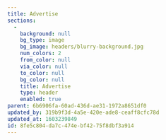 ```yaml
---
title: Advertise
sections:
  -
    background: null
    bg_type: image
    bg_image: headers/blurry-background.jpg
    num_colors: 2
    from_color: null
    via_color: null
    to_color: null
    bg_color: null
    title: Advertise
    type: header
    enabled: true
parent: 6b6906fa-60ad-436d-ae31-1972a8651df0
updated_by: 319b9f3d-4a5e-420e-ade8-ceaff8cfc78d
updated_at: 1603239849
id: 8fe5c804-da7c-474e-bf42-75f8dbf3a914
---
```

